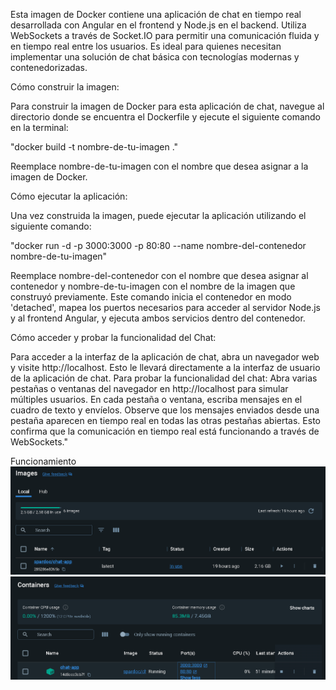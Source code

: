 Esta imagen de Docker contiene una aplicación de chat en tiempo real desarrollada con Angular en el frontend y Node.js en el backend. Utiliza WebSockets a través de Socket.IO para permitir una comunicación fluida y en tiempo real entre los usuarios. Es ideal para quienes necesitan implementar una solución de chat básica con tecnologías modernas y contenedorizadas.

Cómo construir la imagen:

Para construir la imagen de Docker para esta aplicación de chat, navegue al directorio donde se encuentra el Dockerfile y ejecute el siguiente comando en la terminal:

"docker build -t nombre-de-tu-imagen ."

Reemplace nombre-de-tu-imagen con el nombre que desea asignar a la imagen de Docker.

Cómo ejecutar la aplicación:

Una vez construida la imagen, puede ejecutar la aplicación utilizando el siguiente comando:

"docker run -d -p 3000:3000 -p 80:80 --name nombre-del-contenedor nombre-de-tu-imagen"

Reemplace nombre-del-contenedor con el nombre que desea asignar al contenedor y nombre-de-tu-imagen con el nombre de la imagen que construyó previamente. Este comando inicia el contenedor en modo 'detached', mapea los puertos necesarios para acceder al servidor Node.js y al frontend Angular, y ejecuta ambos servicios dentro del contenedor.

Cómo acceder y probar la funcionalidad del Chat:

Para acceder a la interfaz de la aplicación de chat, abra un navegador web y visite http://localhost. Esto le llevará directamente a la interfaz de usuario de la aplicación de chat. Para probar la funcionalidad del chat: Abra varias pestañas o ventanas del navegador en http://localhost para simular múltiples usuarios. En cada pestaña o ventana, escriba mensajes en el cuadro de texto y envíelos. Observe que los mensajes enviados desde una pestaña aparecen en tiempo real en todas las otras pestañas abiertas. Esto confirma que la comunicación en tiempo real está funcionando a través de WebSockets."

Funcionamiento
![Texto alternativo](img/imagen.png)
![Texto alternativo](img/Contenedor.png)

